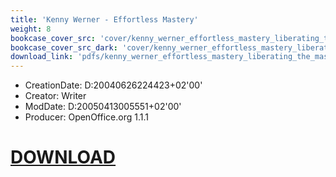 ```yaml
---
title: 'Kenny Werner - Effortless Mastery'
weight: 8
bookcase_cover_src: 'cover/kenny_werner_effortless_mastery_liberating_the_master_musician_within.png'
bookcase_cover_src_dark: 'cover/kenny_werner_effortless_mastery_liberating_the_master_musician_within.png'
download_link: 'pdfs/kenny_werner_effortless_mastery_liberating_the_master_musician_within.pdf'
---
```


- CreationDate: D:20040626224423+02'00'
- Creator: Writer
- ModDate: D:20050413005551+02'00'
- Producer: OpenOffice.org 1.1.1
# [DOWNLOAD](/pdfs/kenny_werner_effortless_mastery_liberating_the_master_musician_within.pdf)
